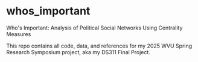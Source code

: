 # whos_important
Who's Important: Analysis of Political Social Networks Using Centrality Measures


This repo contains all code, data, and references for my 2025 WVU Spring Research Symposium project, aka my DS311 Final Project.
